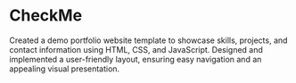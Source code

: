 # CheckMe
Created a demo portfolio website template to showcase skills, projects, and contact information using HTML, CSS, and JavaScript.
Designed and implemented a user-friendly layout, ensuring easy navigation and an appealing visual presentation.


